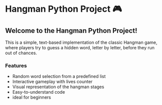 # Hangman Python Project 🎮 
## Welcome to the Hangman Python Project! 
This is a simple, text-based implementation of the classic Hangman game, where players try to guess a hidden word, letter by letter, before they run out of chances.  
### Features 
* Random word selection from a predefined list
* Interactive gameplay with lives counter
* Visual representation of the hangman stages
* Easy-to-understand code
* ideal for beginners
